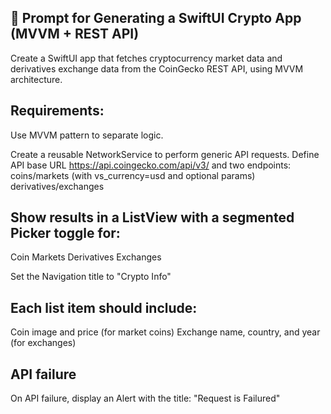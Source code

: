 
## 🧠 Prompt for Generating a SwiftUI Crypto App (MVVM + REST API)

Create a SwiftUI app that fetches cryptocurrency market data and derivatives exchange data from the CoinGecko REST API, using MVVM architecture.

## Requirements:
Use MVVM pattern to separate logic.

Create a reusable NetworkService to perform generic API requests.
Define API base URL https://api.coingecko.com/api/v3/ and two endpoints:
coins/markets (with vs_currency=usd and optional params)
derivatives/exchanges

## Show results in a ListView with a segmented Picker toggle for:
Coin Markets
Derivatives Exchanges

Set the Navigation title to "Crypto Info"

## Each list item should include:
Coin image and price (for market coins)
Exchange name, country, and year (for exchanges)

## API failure
On API failure, display an Alert with the title: "Request is Failured"
